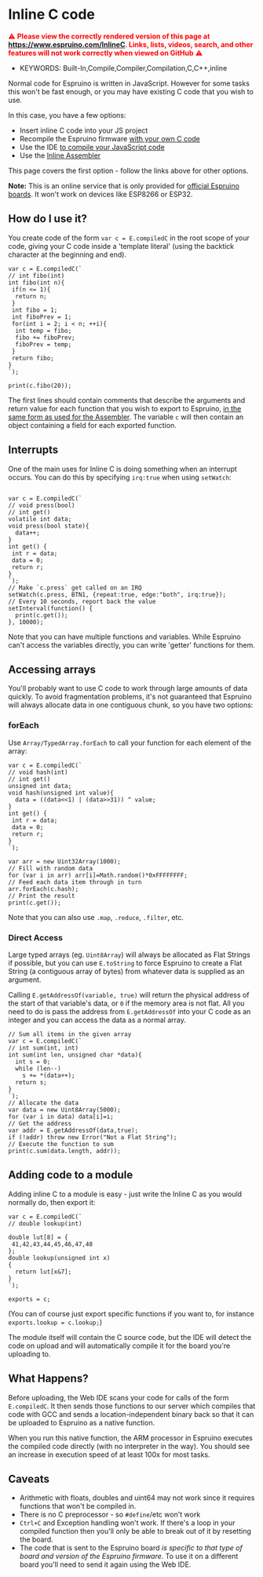 <!--- Copyright (c) 2018 Gordon Williams, Pur3 Ltd. See the file LICENSE for copying permission. -->
Inline C code
=============

<span style="color:red">:warning: **Please view the correctly rendered version of this page at https://www.espruino.com/InlineC. Links, lists, videos, search, and other features will not work correctly when viewed on GitHub** :warning:</span>

* KEYWORDS: Built-In,Compile,Compiler,Compilation,C,C++,inline

Normal code for Espruino is written in JavaScript. However for some tasks this won't
be fast enough, or you may have existing C code that you wish to use.

In this case, you have a few options:

* Insert inline C code into your JS project
* Recompile the Espruino firmware [with your own C code](/Extending+Espruino+1)
* Use the IDE [to compile your JavaScript code](/Compilation)
* Use the [Inline Assembler](/Assembler)

This page covers the first option - follow the links above for other options.

**Note:** This is an online service that is only provided for [official Espruino boards](/Order). It won't work on devices like ESP8266 or ESP32.


How do I use it?
---------------

You create code of the form `var c = E.compiledC` in the root scope of your
code, giving your C code inside a 'template literal' (using the backtick
character at the beginning and end).

```
var c = E.compiledC(`
// int fibo(int)
int fibo(int n){
 if(n <= 1){
  return n;
 }
 int fibo = 1;
 int fiboPrev = 1;
 for(int i = 2; i < n; ++i){
  int temp = fibo;
  fibo += fiboPrev;
  fiboPrev = temp;
 }
 return fibo;
}
`);

print(c.fibo(20));
```

The first lines should contain comments that describe the arguments and return value for
each function that you wish to export to Espruino, [in the same form as used for the Assembler](/Assembler#arguments).
The variable `c` will then contain an object containing a field for each exported function.

Interrupts
----------

One of the main uses for Inline C is doing something when an interrupt occurs.
You can do this by specifying `irq:true` when using `setWatch`:

```

var c = E.compiledC(`
// void press(bool)
// int get()
volatile int data;
void press(bool state){
  data++;
}
int get() {
 int r = data;
 data = 0;
 return r;
}
`);
// Make `c.press` get called on an IRQ
setWatch(c.press, BTN1, {repeat:true, edge:"both", irq:true});
// Every 10 seconds, report back the value
setInterval(function() {
  print(c.get());
}, 10000);
```

Note that you can have multiple functions and variables. While Espruino
can't access the variables directly, you can write 'getter' functions
for them.


Accessing arrays
----------------

You'll probably want to use C code to work through large amounts of data
quickly. To avoid fragmentation problems, it's not guaranteed that Espruino will
always allocate data in one contiguous chunk, so you have two options:

### forEach

Use `Array/TypedArray.forEach` to call your function for each
element of the array:

```
var c = E.compiledC(`
// void hash(int)
// int get()
unsigned int data;
void hash(unsigned int value){
  data = ((data<<1) | (data>>31)) ^ value;
}
int get() {
 int r = data;
 data = 0;
 return r;
}
`);

var arr = new Uint32Array(1000);
// Fill with random data
for (var i in arr) arr[i]=Math.random()*0xFFFFFFFF;
// Feed each data item through in turn
arr.forEach(c.hash);
// Print the result
print(c.get());
```

Note that you can also use `.map`, `.reduce`, `.filter`, etc.

### Direct Access

Large typed arrays (eg. `Uint8Array`) will always be
allocated as Flat Strings if possible, but you can use
`E.toString` to force Espruino to create a Flat String
(a contiguous array of bytes) from whatever data is supplied
as an argument.

Calling `E.getAddressOf(variable, true)` will return the physical
address of the start of that variable's data, or `0` if the memory area
is not flat. All you need to do is pass the address from `E.getAddressOf`
into your C code as an integer and you can access the data as a normal
array.

```
// Sum all items in the given array
var c = E.compiledC(`
// int sum(int, int)
int sum(int len, unsigned char *data){
  int s = 0;
  while (len--)
    s += *(data++);
  return s;
}
`);
// Allocate the data
var data = new Uint8Array(5000);
for (var i in data) data[i]=i;
// Get the address
var addr = E.getAddressOf(data,true);
if (!addr) throw new Error("Not a Flat String");
// Execute the function to sum
print(c.sum(data.length, addr));
```

Adding code to a module
-----------------------

Adding inline C to a module is easy - just write the Inline C as you would
normally do, then export it:

```
var c = E.compiledC(`
// double lookup(int)

double lut[8] = {
 41,42,43,44,45,46,47,48
};
double lookup(unsigned int x)
{
  return lut[x&7];
}
`);

exports = c;
```

(You can of course just export specific functions if you want to,
  for instance `exports.lookup = c.lookup;`)

The module itself will contain the C source code, but the IDE will
detect the code on upload and will automatically compile it for the
board you're uploading to.

What Happens?
-----------

Before uploading, the Web IDE scans your code for calls of the form `E.compiledC`. It then sends those functions to our server which compiles that code with GCC and sends a location-independent binary back so that it can be uploaded to Espruino as a native function.

When you run this native function, the ARM processor in Espruino executes the compiled code directly (with no interpreter in the way). You should see an increase in execution speed of at least 100x for most tasks.

Caveats
------

* Arithmetic with floats, doubles and uint64 may not work since it requires functions that won't be compiled in.
* There is no C preprocessor - so `#define`/etc won't work
* `Ctrl+C` and Exception handling won't work. If there's a loop in your compiled function then you'll only be able to break out of it by resetting the board.
* The code that is sent to the Espruino board *is specific to that type of board and version of the Espruino firmware*. To use it on a different board you'll need to send it again using the Web IDE.
